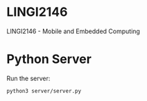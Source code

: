 # LINGI2146
LINGI2146 - Mobile and Embedded Computing

# Python Server
Run the server:
```
python3 server/server.py
```